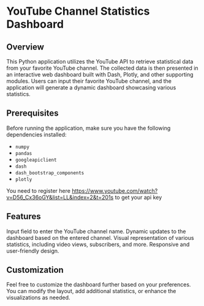 # YouTube Channel Statistics Dashboard

## Overview

This Python application utilizes the YouTube API to retrieve statistical data from your favorite YouTube channel. The collected data is then presented in an interactive web dashboard built with Dash, Plotly, and other supporting modules. Users can input their favorite YouTube channel, and the application will generate a dynamic dashboard showcasing various statistics.

## Prerequisites

Before running the application, make sure you have the following dependencies installed:

- `numpy`
- `pandas`
- `googleapiclient`
- `dash`
- `dash_bootstrap_components`
- `plotly`

You need to register here https://www.youtube.com/watch?v=D56_Cx36oGY&list=LL&index=2&t=201s to get your api key

## Features

Input field to enter the YouTube channel name.
Dynamic updates to the dashboard based on the entered channel.
Visual representation of various statistics, including video views, subscribers, and more.
Responsive and user-friendly design.
## Customization

Feel free to customize the dashboard further based on your preferences. You can modify the layout, add additional statistics, or enhance the visualizations as needed.
